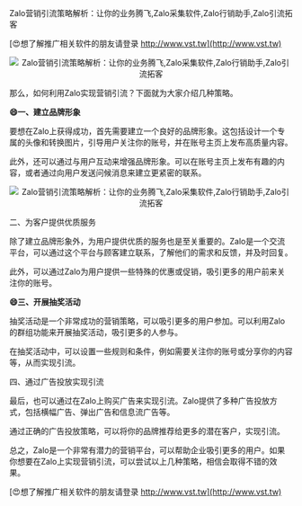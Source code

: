 Zalo营销引流策略解析：让你的业务腾飞,Zalo采集软件,Zalo行销助手,Zalo引流拓客

[😍想了解推广相关软件的朋友请登录 http://www.vst.tw](http://www.vst.tw)

 <center><img src="https://vst.tw/MP4/tuiguang/png/8.png" alt="Zalo营销引流策略解析：让你的业务腾飞,Zalo采集软件,Zalo行销助手,Zalo引流拓客"></center>

那么，如何利用Zalo实现营销引流？下面就为大家介绍几种策略。

**😄一、建立品牌形象**

要想在Zalo上获得成功，首先需要建立一个良好的品牌形象。这包括设计一个专属的头像和转换图片，引导用户关注你的账号，并在账号主页上发布高质量内容。

此外，还可以通过与用户互动来增强品牌形象。可以在账号主页上发布有趣的内容，或者通过向用户发送问候消息来建立更紧密的联系。

 <center><img src="https://vst.tw/MP4/tuiguang/png/0.png" alt="Zalo营销引流策略解析：让你的业务腾飞,Zalo采集软件,Zalo行销助手,Zalo引流拓客"></center>

二、为客户提供优质服务

除了建立品牌形象外，为用户提供优质的服务也是至关重要的。Zalo是一个交流平台，可以通过这个平台与顾客建立联系，了解他们的需求和反馈，并及时回复。

此外，可以通过Zalo为用户提供一些特殊的优惠或促销，吸引更多的用户前来关注你的账号。

**😄三、开展抽奖活动**

抽奖活动是一个非常成功的营销策略，可以吸引更多的用户参加。可以利用Zalo的群组功能来开展抽奖活动，吸引更多的人参与。

在抽奖活动中，可以设置一些规则和条件，例如需要关注你的账号或分享你的内容等，从而实现引流。

四、通过广告投放实现引流

最后，也可以通过在Zalo上购买广告来实现引流。Zalo提供了多种广告投放方式，包括横幅广告、弹出广告和信息流广告等。

通过正确的广告投放策略，可以将你的品牌推荐给更多的潜在客户，实现引流。

总之，Zalo是一个非常有潜力的营销平台，可以帮助企业吸引更多的用户。如果你想要在Zalo上实现营销引流，可以尝试以上几种策略，相信会取得不错的效果。

[😍想了解推广相关软件的朋友请登录 http://www.vst.tw](http://www.vst.tw)



